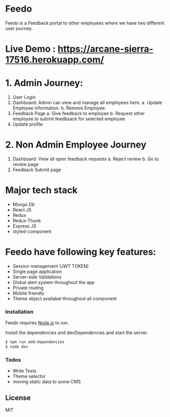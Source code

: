 # Feedo

Feedo is a Feedback portal to other employees where we have two different user journey.

# Live Demo : https://arcane-sierra-17516.herokuapp.com/

# 1. Admin Journey:

1. User Login
2. Dashboard: Admin can view and manage all employees here.
   a. Update Employee information.
   b. Remove Employee.
3. Feedback Page
   a. Give feedback to employee
   b. Request other employee to submit feedbsack for selected employee
4. Update profile

# 2. Non Admin Employee Journey

1. Dashboard: View all open feedback requests
   a. Reject review
   b. Go to review page
2. Feedback Submit page

# Major tech stack

- Mongo Db
- React JS
- Redux
- Redux-Thunk
- Express JS
- styled-component

# Feedo have following key features:

- Session management (JWT TOKEN)
- Single page application
- Server-side Validations
- Global alert system throughout the app
- Private routing
- Mobile friendly
- Theme object availabel throughout all component

### Installation

Feedo requires [Node.js](https://nodejs.org/) to run.

Install the dependencies and devDependencies and start the server.

```sh
$ npm run add:dependencies
$ node dev
```

### Todos

- Write Tests
- Theme selector
- moving static data to some CMS

## License

MIT
